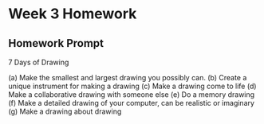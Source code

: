 # Week 3 Homework

## Homework Prompt

7 Days of Drawing

(a) Make the smallest and largest drawing you possibly can.
(b) Create a unique instrument for making a drawing
(c) Make a drawing come to life
(d) Make a collaborative drawing with someone else
(e) Do a memory drawing
(f) Make a detailed drawing of your computer, can be realistic or imaginary
(g) Make a drawing about drawing
